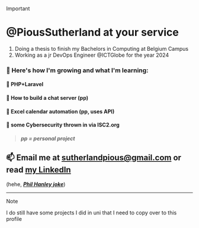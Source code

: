 > [!IMPORTANT]
> # @PiousSutherland at your service
1. Doing a thesis to finish my Bachelors in Computing at Belgium Campus
1. Working as a jr DevOps Engineer @ICTGlobe for the year 2024

### 🌱 Here's how I'm growing and what I'm learning:

#### 📝 PHP+Laravel 

#### 💬 How to build a chat server (pp)

#### 📆 Excel calendar automation (pp, uses API)

#### 🔐 some Cybersecurity thrown in via ISC2.org

> ##### pp = personal project

## 📫 Email me at sutherlandpious@gmail.com or read [my LinkedIn](https://www.linkedin.com/in/pious-sutherland-b608b828b/)
(hehe, [***Phil Hanley joke***](https://www.youtube.com/watch?v=v6gF00Hf2Rw))

---
> [!NOTE]
> I do still have some projects I did in uni that I need to copy over to this profile

<!---
PiousSutherland/PiousSutherland is a ✨ special ✨ repository because its `README.md` (this file) appears on your GitHub profile.
You can click the Preview link to take a look at your changes.
--->
